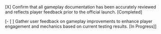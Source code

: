 [X] Confirm that all gameplay documentation has been accurately reviewed and reflects player feedback prior to the official launch. [Completed]

[- [ ] Gather user feedback on gameplay improvements to enhance player engagement and mechanics based on current testing results. [In Progress]]